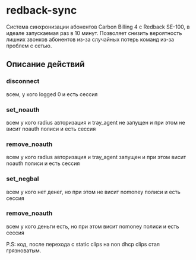 redback-sync
============

Система синхронизации абонентов Carbon Billing 4 с Redback SE-100, в идеале запускаемая раз в 10 минут. Позволяет снизить вероятность лишних звонков абонентов из-за случайных потерь команд из-за проблем с сетью.

## Описание действий 

### disconnect

всем, у кого logged 0 и есть сессия

### set_noauth

всем у кого radius авторизация и tray_agent не запущен и при этом не висит noauth полиси и есть сессия

### remove_noauth

всем у кого radius авторизация и tray_agent запущен и при этом висит noauth полиси и есть сессия

### set_negbal

всем у кого нет денег, но при этом не висит nomoney полиси и есть сессия

### remove_noauth

всем у кого деньги есть, но при этом висит nomoney полиси  и есть сессия

P.S: код, после перехода с static clips на non dhcp clips стал грязноватым.
